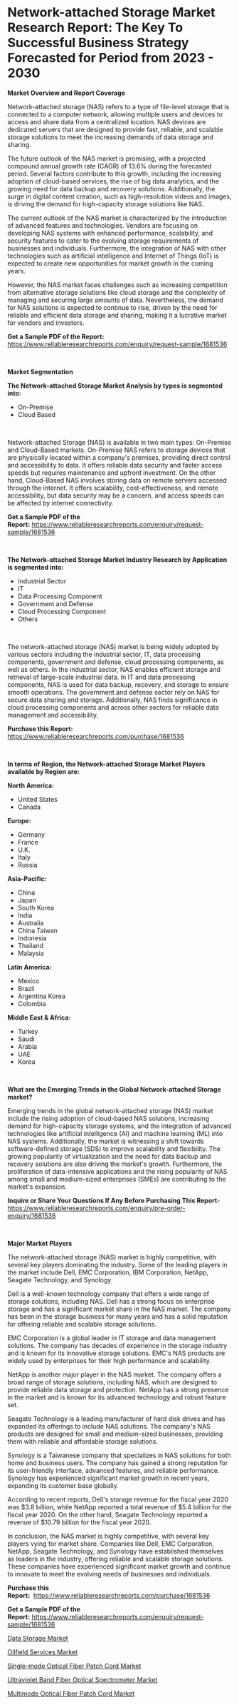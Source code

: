 <p><h1>Network-attached Storage Market Research Report: The Key To Successful Business Strategy Forecasted for Period from 2023 - 2030</h1></p><p><strong>Market Overview and Report Coverage</strong></p>
<p><p>Network-attached storage (NAS) refers to a type of file-level storage that is connected to a computer network, allowing multiple users and devices to access and share data from a centralized location. NAS devices are dedicated servers that are designed to provide fast, reliable, and scalable storage solutions to meet the increasing demands of data storage and sharing.</p><p>The future outlook of the NAS market is promising, with a projected compound annual growth rate (CAGR) of 13.6% during the forecasted period. Several factors contribute to this growth, including the increasing adoption of cloud-based services, the rise of big data analytics, and the growing need for data backup and recovery solutions. Additionally, the surge in digital content creation, such as high-resolution videos and images, is driving the demand for high-capacity storage solutions like NAS.</p><p>The current outlook of the NAS market is characterized by the introduction of advanced features and technologies. Vendors are focusing on developing NAS systems with enhanced performance, scalability, and security features to cater to the evolving storage requirements of businesses and individuals. Furthermore, the integration of NAS with other technologies such as artificial intelligence and Internet of Things (IoT) is expected to create new opportunities for market growth in the coming years.</p><p>However, the NAS market faces challenges such as increasing competition from alternative storage solutions like cloud storage and the complexity of managing and securing large amounts of data. Nevertheless, the demand for NAS solutions is expected to continue to rise, driven by the need for reliable and efficient data storage and sharing, making it a lucrative market for vendors and investors.</p></p>
<p><strong>Get a Sample PDF of the Report:</strong> <a href="https://www.reliableresearchreports.com/enquiry/request-sample/1681536">https://www.reliableresearchreports.com/enquiry/request-sample/1681536</a></p>
<p>&nbsp;</p>
<p><strong>Market Segmentation</strong></p>
<p><strong>The Network-attached Storage Market Analysis by types is segmented into:</strong></p>
<p><ul><li>On-Premise</li><li>Cloud Based</li></ul></p>
<p>&nbsp;</p>
<p><p>Network-attached Storage (NAS) is available in two main types: On-Premise and Cloud-Based markets. On-Premise NAS refers to storage devices that are physically located within a company's premises, providing direct control and accessibility to data. It offers reliable data security and faster access speeds but requires maintenance and upfront investment. On the other hand, Cloud-Based NAS involves storing data on remote servers accessed through the internet. It offers scalability, cost-effectiveness, and remote accessibility, but data security may be a concern, and access speeds can be affected by internet connectivity.</p></p>
<p><strong>Get a Sample PDF of the Report:</strong>&nbsp;<a href="https://www.reliableresearchreports.com/enquiry/request-sample/1681536">https://www.reliableresearchreports.com/enquiry/request-sample/1681536</a></p>
<p>&nbsp;</p>
<p><strong>The Network-attached Storage Market Industry Research by Application is segmented into:</strong></p>
<p><ul><li>Industrial Sector</li><li>IT</li><li>Data Processing Component</li><li>Government and Defense</li><li>Cloud Processing Component</li><li>Others</li></ul></p>
<p>&nbsp;</p>
<p><p>The network-attached storage (NAS) market is being widely adopted by various sectors including the industrial sector, IT, data processing components, government and defense, cloud processing components, as well as others. In the industrial sector, NAS enables efficient storage and retrieval of large-scale industrial data. In IT and data processing components, NAS is used for data backup, recovery, and storage to ensure smooth operations. The government and defense sector rely on NAS for secure data sharing and storage. Additionally, NAS finds significance in cloud processing components and across other sectors for reliable data management and accessibility.</p></p>
<p><strong>Purchase this Report:</strong>&nbsp; <a href="https://www.reliableresearchreports.com/purchase/1681536">https://www.reliableresearchreports.com/purchase/1681536</a></p>
<p>&nbsp;</p>
<p><strong>In terms of Region, the Network-attached Storage Market Players available by Region are:</strong></p>
<p>
    <p> <strong> North America: </strong>
        <ul>
            <li>United States</li>
            <li>Canada</li>
        </ul>
        </p> 
    <p> <strong> Europe: </strong>
        <ul>
            <li>Germany</li>
            <li>France</li>
            <li>U.K.</li>
            <li>Italy</li>
            <li>Russia</li>
        </ul>
        </p> 
    <p> <strong> Asia-Pacific: </strong>
        <ul>
            <li>China</li>
            <li>Japan</li>
            <li>South Korea</li>
            <li>India</li>
            <li>Australia</li>
            <li>China Taiwan</li>
            <li>Indonesia</li>
            <li>Thailand</li>
            <li>Malaysia</li>
        </ul>
        </p> 
    <p> <strong> Latin America: </strong>
        <ul>
            <li>Mexico</li>
            <li>Brazil</li>
            <li>Argentina Korea</li>
            <li>Colombia</li>
        </ul>
        </p> 
    <p> <strong> Middle East & Africa: </strong>
        <ul>
            <li>Turkey</li>
            <li>Saudi</li>
            <li>Arabia</li>
            <li>UAE</li>
            <li>Korea</li>
        </ul>
    </p>
    </p>
<p>&nbsp;</p>
<p><strong>What are the Emerging Trends in the Global Network-attached Storage market?</strong></p>
<p><p>Emerging trends in the global network-attached storage (NAS) market include the rising adoption of cloud-based NAS solutions, increasing demand for high-capacity storage systems, and the integration of advanced technologies like artificial intelligence (AI) and machine learning (ML) into NAS systems. Additionally, the market is witnessing a shift towards software-defined storage (SDS) to improve scalability and flexibility. The growing popularity of virtualization and the need for data backup and recovery solutions are also driving the market's growth. Furthermore, the proliferation of data-intensive applications and the rising popularity of NAS among small and medium-sized enterprises (SMEs) are contributing to the market's expansion.</p></p>
<p><strong>Inquire or Share Your Questions If Any Before Purchasing This Report</strong>- <a href="https://www.reliableresearchreports.com/enquiry/pre-order-enquiry/1681536">https://www.reliableresearchreports.com/enquiry/pre-order-enquiry/1681536</a></p>
<p>&nbsp;</p>
<p><strong>Major Market Players</strong></p>
<p><p>The network-attached storage (NAS) market is highly competitive, with several key players dominating the industry. Some of the leading players in the market include Dell, EMC Corporation, IBM Corporation, NetApp, Seagate Technology, and Synology.</p><p>Dell is a well-known technology company that offers a wide range of storage solutions, including NAS. Dell has a strong focus on enterprise storage and has a significant market share in the NAS market. The company has been in the storage business for many years and has a solid reputation for offering reliable and scalable storage solutions.</p><p>EMC Corporation is a global leader in IT storage and data management solutions. The company has decades of experience in the storage industry and is known for its innovative storage solutions. EMC's NAS products are widely used by enterprises for their high performance and scalability.</p><p>NetApp is another major player in the NAS market. The company offers a broad range of storage solutions, including NAS, which are designed to provide reliable data storage and protection. NetApp has a strong presence in the market and is known for its advanced technology and robust feature set.</p><p>Seagate Technology is a leading manufacturer of hard disk drives and has expanded its offerings to include NAS solutions. The company's NAS products are designed for small and medium-sized businesses, providing them with reliable and affordable storage solutions.</p><p>Synology is a Taiwanese company that specializes in NAS solutions for both home and business users. The company has gained a strong reputation for its user-friendly interface, advanced features, and reliable performance. Synology has experienced significant market growth in recent years, expanding its customer base globally.</p><p>According to recent reports, Dell's storage revenue for the fiscal year 2020 was $3.8 billion, while NetApp reported a total revenue of $5.4 billion for the fiscal year 2020. On the other hand, Seagate Technology reported a revenue of $10.79 billion for the fiscal year 2020.</p><p>In conclusion, the NAS market is highly competitive, with several key players vying for market share. Companies like Dell, EMC Corporation, NetApp, Seagate Technology, and Synology have established themselves as leaders in the industry, offering reliable and scalable storage solutions. These companies have experienced significant market growth and continue to innovate to meet the evolving needs of businesses and individuals.</p></p>
<p><strong>Purchase this Report:</strong>&nbsp;&nbsp;<a href="https://www.reliableresearchreports.com/purchase/1681536">https://www.reliableresearchreports.com/purchase/1681536</a></p>
<p></p>
<p><strong>Get a Sample PDF of the Report:</strong>&nbsp;<a href="https://www.reliableresearchreports.com/enquiry/request-sample/1681536">https://www.reliableresearchreports.com/enquiry/request-sample/1681536</a></p>
<p><p><a href="https://medium.com/@donaldortega4f/data-storage-market-size-growth-forecast-2023-2030-cd8ad9354ce3">Data Storage Market</a></p><p><a href="https://medium.com/@nolalockman2023/oilfield-services-market-the-key-to-successful-business-strategy-forecast-till-2030-e1ddbeeb24af">Oilfield Services Market</a></p><p><a href="https://www.linkedin.com/pulse/single-mode-optical-fiber-patch-cord-market-size-growth/">Single-mode Optical Fiber Patch Cord Market</a></p><p><a href="https://www.linkedin.com/pulse/ultraviolet-band-fiber-optical-spectrometer-market-size-growth/">Ultraviolet Band Fiber Optical Spectrometer Market</a></p><p><a href="https://www.linkedin.com/pulse/multimode-optical-fiber-patch-cord-market-size-2023-2030/">Multimode Optical Fiber Patch Cord Market</a></p></p>